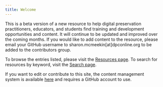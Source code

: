 ```yaml
---
title: Welcome
---
```

This is a beta version of a new resource to help digital preservation practitioners, educators, and students find training and development opportunities and content. It will continue to be updated and improved over the coming months. If you would like to add content to the resource, please email your GitHub username to sharon.mcmeekin\[at]dpconline.org to be added to the contributors group.

To browse the entries listed, please visit the [Resources page](./resources/). To search for resources by keyword, visit the [Search page](./search/).

 
<div class="alert alert-info" role="alert">
If you want to edit or contribute to this site, the content management system is available <a href="/learning/admin/" class="alert-link">here</a> and requires a GitHub account to use. 
</div>
